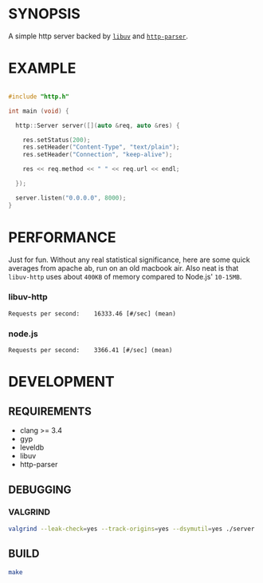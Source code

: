 # SYNOPSIS

A simple http server backed by [`libuv`](https://github.com/joyent/libuv)
and [`http-parser`](https://github.com/joyent/http-parser).

# EXAMPLE

```cpp

#include "http.h"

int main (void) {

  http::Server server([](auto &req, auto &res) {

    res.setStatus(200);
    res.setHeader("Content-Type", "text/plain");
    res.setHeader("Connection", "keep-alive");

    res << req.method << " " << req.url << endl;

  });

  server.listen("0.0.0.0", 8000);
}
```

# PERFORMANCE

Just for fun. Without any real statistical significance, here are
some quick averages from apache ab, run on an old macbook air. Also
neat is that `libuv-http` uses about `400KB` of memory compared to
Node.js' `10-15MB`.

### libuv-http
```
Requests per second:    16333.46 [#/sec] (mean)
```

### node.js
```
Requests per second:    3366.41 [#/sec] (mean)
```

# DEVELOPMENT

## REQUIREMENTS

- clang >= 3.4
- gyp
- leveldb
- libuv
- http-parser

## DEBUGGING

### VALGRIND

```bash
valgrind --leak-check=yes --track-origins=yes --dsymutil=yes ./server
```

## BUILD

```bash
make
```

